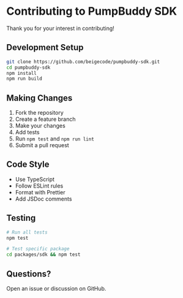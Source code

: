 # Contributing to PumpBuddy SDK

Thank you for your interest in contributing!

## Development Setup

```bash
git clone https://github.com/beigecode/pumpbuddy-sdk.git
cd pumpbuddy-sdk
npm install
npm run build
```

## Making Changes

1. Fork the repository
2. Create a feature branch
3. Make your changes
4. Add tests
5. Run `npm test` and `npm run lint`
6. Submit a pull request

## Code Style

- Use TypeScript
- Follow ESLint rules
- Format with Prettier
- Add JSDoc comments

## Testing

```bash
# Run all tests
npm test

# Test specific package
cd packages/sdk && npm test
```

## Questions?

Open an issue or discussion on GitHub.

